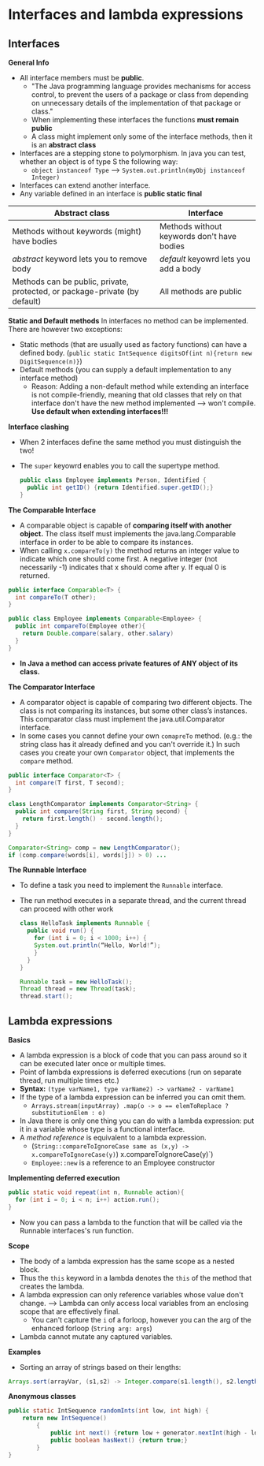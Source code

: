 # Interfaces and lambda expressions

## Interfaces
**General Info**
- All interface members must be **public**.
  - "The Java programming language provides mechanisms for access control, to prevent the users of a package or class from depending on unnecessary details of the implementation of that package or class."
  - When implementing these interfaces the functions **must remain public**
  - A class might implement only some of the interface methods, then it is an **abstract class**
- Interfaces are a stepping stone to polymorphism. In java you can test, whether an object is of type S the following way:
  - `object instanceof Type` --> `System.out.println(myObj instanceof Integer)`
- Interfaces can extend another interface.
- Any variable defined in an interface is **public static final**

Abstract class | Interface
--|--
Methods without keywords (might) have bodies  |  Methods without keywords don't have bodies
*abstract* keyword lets you to remove body  | *default* keyowrd lets you add a body  
Methods can be public, private, protected, or package-private (by default)  | All methods are public  


**Static and Default methods**
In interfaces no method can be implemented. There are however two exceptions:
- Static methods (that are usually used as factory functions) can have a defined body. (`public static IntSequence digitsOf(int n){return new DigitSequence(n)}`)
- Default methods (you can supply a default implementation to any interface method)
  - Reason: Adding a non-default method while extending an interface is not compile-friendly, meaning that old classes that rely on that interface don't have the new method implemented --> won't compile. **Use default when extending interfaces!!!**

**Interface clashing**
- When 2 interfaces define the same method you must distinguish the two!
- The `super` keyowrd enables you to call the supertype method.

  ```java
  public class Employee implements Person, Identified {
    public int getID() {return Identified.super.getID();}
  }
  ```

**The Comparable Interface**
- A comparable object is capable of **comparing itself with another object.** The class itself must implements the java.lang.Comparable interface in order to be able to compare its instances.
- When calling `x.compareTo(y)` the method returns an integer value to indicate which one should come first. A negative integer (not necessarily -1) indicates that x should come after y. If equal 0 is returned.

```java
public interface Comparable<T> {
  int compareTo(T other);
}

public class Employee implements Comparable<Employee> {
  public int compareTo(Employee other){
    return Double.compare(salary, other.salary)
  }
}
```
- **In Java a method can access private features of ANY object of its class.**

**The Comparator Interface**
- A comparator object is capable of comparing two different objects. The class is not comparing its instances, but some other class’s instances. This comparator class must implement the java.util.Comparator interface.
- In some cases you cannot define your own `comapreTo` method. (e.g.: the string class has it already defined and you can't override it.) In such cases you create your own `Comparator` object, that implements the `compare` method.

```java
public interface Comparator<T> {
  int compare(T first, T second);
}

class LengthComparator implements Comparator<String> {
  public int compare(String first, String second) {
    return first.length() - second.length();
  }
}

Comparator<String> comp = new LengthComparator();
if (comp.compare(words[i], words[j]) > 0) ...
```

**The Runnable Interface**
- To define a task you need to implement the `Runnable` interface.
- The run method executes in a separate thread, and the current thread can proceed with other work

  ```java
  class HelloTask implements Runnable {
    public void run() {
      for (int i = 0; i < 1000; i++) {
      System.out.println(“Hello, World!”);
      }
    }
  }

  Runnable task = new HelloTask();
  Thread thread = new Thread(task);
  thread.start();
  ```

## Lambda expressions
**Basics**
- A lambda expression is a block of code that you can pass around so it can be executed later once or multiple times.
- Point of lambda expressions is deferred executions (run on separate thread, run multiple times etc.)
- **Syntax:** `(type varName1, type varName2) -> varName2 - varName1`
- If the type of a lambda expression can be inferred you can omit them.
  - `Arrays.stream(inputArray)
  .map(o -> o == elemToReplace ? substitutionElem : o)`
- In Java there is only one thing you can do with a lambda expression: put it in a variable whose type is a functional interface.
- A *method reference* is equivalent to a lambda expression.
   - (`String::compareToIgnoreCase same as (x,y) -> x.compareToIgnoreCase(y)`) x.compareToIgnoreCase(y)`)
  - `Employee::new` is a reference to an Employee constructor

**Implementing deferred execution**
```java
public static void repeat(int n, Runnable action){
  for (int i = 0; i < n; i++) action.run();
}
```
- Now you can pass a lambda to the function that will be called via the Runnable interfaces's run function.

**Scope**
- The body of a lambda expression has the same scope as a nested block.
- Thus the `this` keyword in a lambda denotes the `this` of the method that creates the lambda.
- A lambda expression can only reference variables whose value don't change. --> Lambda can only access local variables from an enclosing scope that are effectively final.
  - You can't capture the `i` of a forloop, however you can the arg of the enhanced forloop (`String arg: args`)
- Lambda cannot mutate any captured variables.

**Examples**
- Sorting an array of strings based on their lengths:

```java
Arrays.sort(arrayVar, (s1,s2) -> Integer.compare(s1.length(), s2.length()));
```

**Anonymous classes**
```java
public static IntSequence randomInts(int low, int high) {
	return new IntSequence()
		{
			public int next() {return low + generator.nextInt(high - low + 1);}
			public boolean hasNext() {return true;}
		}
}
```
